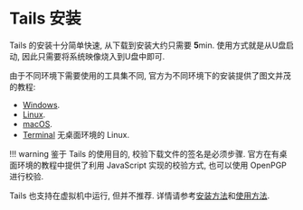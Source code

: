 # Tails 安装

Tails 的安装十分简单快速, 从下载到安装大约只需要 **5**min. 使用方式就是从U盘启动, 因此只需要将系统映像烧入到U盘中即可.  

由于不同环境下需要使用的工具集不同, 官方为不同环境下的安装提供了图文并茂的教程:  

- [Windows](https://tails.boum.org/install/windows/index.en.html).
- [Linux](https://tails.boum.org/install/linux/index.en.html).
- [macOS](https://tails.boum.org/install/mac/index.en.html).
- [Terminal](https://tails.boum.org/install/expert/index.en.html) 无桌面环境的 Linux.

!!! warning
    鉴于 Tails 的使用目的, 校验下载文件的签名是必须步骤. 官方在有桌面环境的教程中提供了利用 JavaScript 实现的校验方式, 也可以使用 OpenPGP 进行校验.  

Tails 也支持在虚拟机中运行, 但并不推荐. 详情请参考[安装方法](https://tails.boum.org/install/vm/index.en.html)和[使用方法](https://tails.boum.org/doc/advanced_topics/virtualization/index.en.html).  
